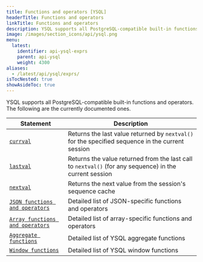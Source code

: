 ```yaml
---
title: Functions and operators [YSQL]
headerTitle: Functions and operators
linkTitle: Functions and operators
description: YSQL supports all PostgreSQL-compatible built-in functions and operators.
image: /images/section_icons/api/ysql.png
menu:
  latest:
    identifier: api-ysql-exprs
    parent: api-ysql
    weight: 4300
aliases:
  - /latest/api/ysql/exprs/
isTocNested: true
showAsideToc: true
---
```


YSQL supports all PostgreSQL-compatible built-in functions and operators. The following are the currently documented ones.

| Statement | Description |
|-----------|-------------|
| [`currval`](func_currval) | Returns the last value returned by `nextval()` for the specified sequence in the current session |
| [`lastval`](func_lastval) | Returns the value returned from the last call to `nextval()` (for any sequence) in the current session|
| [`nextval`](func_nextval) | Returns the next value from the session's sequence cache |
| [`JSON functions and operators`](../datatypes/type_json/functions-operators/) | Detailed list of JSON-specific functions and operators |
| [`Array functions and operators`](../datatypes/type_array/functions-operators/) | Detailed list of array-specific functions and operators |
| [`Aggregate functions`](./aggregate_functions/) | Detailed list of YSQL aggregate functions |
| [`Window functions`](./window_functions/) | Detailed list of YSQL window functions |